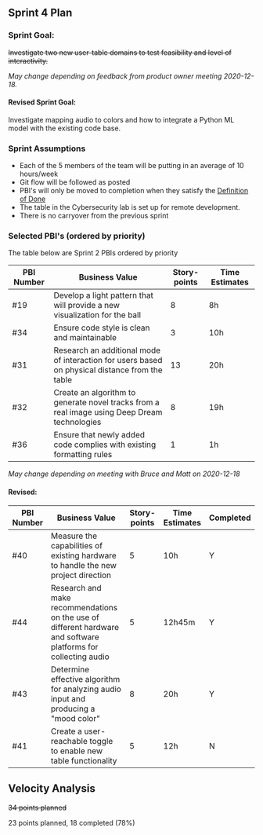 ## Sprint 4 Plan

### Sprint Goal:
~~Investigate two new user-table domains to test feasibility and level of interactivity.~~

_May change depending on feedback from product owner meeting 2020-12-18._

#### Revised Sprint Goal:
Investigate mapping audio to colors and how to integrate a Python ML model with the existing code base.

### Sprint Assumptions

* Each of the 5 members of the team will be putting in an average of 10 hours/week
* Git flow will be followed as posted
* PBI's will only be moved to completion when they satisfy the [Definition of Done](/msoe.edu/sdl/sd21/sisyphus/msoe-sisbot/-/wikis/Process/Definition%20of%20Done)
* The table in the Cybersecurity lab is set up for remote development.
* There is no carryover from the previous sprint

### Selected PBI's (ordered by priority)

The table below are Sprint 2 PBIs ordered by priority

| PBI Number | Business Value | Story-points | Time Estimates | 
| ---------- | -------------- | ------------ | -------------- |
| #19 | Develop a light pattern that will provide a new visualization for the ball | 8 | 8h |
| #34 | Ensure code style is clean and maintainable | 3 | 10h |
| #31 | Research an additional mode of interaction for users based on physical distance from the table | 13 | 20h |
| #32 | Create an algorithm to generate novel tracks from a real image using Deep Dream technologies | 8 | 19h |
|#36 | Ensure that newly added code complies with existing formatting rules |  1 | 1h |

_May change depending on meeting with Bruce and Matt on 2020-12-18_

#### Revised:
| PBI Number | Business Value | Story-points | Time Estimates | Completed |
| ---------- | -------------- | ------------ | -------------- | --------- | 
| #40        |  Measure the capabilities of existing hardware to handle the new project direction| 5 | 10h | Y | 
| #44 | Research and make recommendations on the use of different hardware and software platforms for collecting audio | 5 | 12h45m | Y |
| #43 | Determine effective algorithm for analyzing audio input and producing a "mood color" |8 | 20h | Y| 
| #41 | Create a user-reachable toggle to enable new table functionality | 5 | 12h | N |

## Velocity Analysis
~~34 points planned~~

23 points planned, 18 completed (78%)
